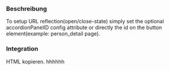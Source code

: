### Beschreibung

To setup URL reflection(open/close-state) simply set the optional accordionPanelID config attribute or directly the id on the button element(example: person_detail page).

### Integration

HTML kopieren. hhhhhh
